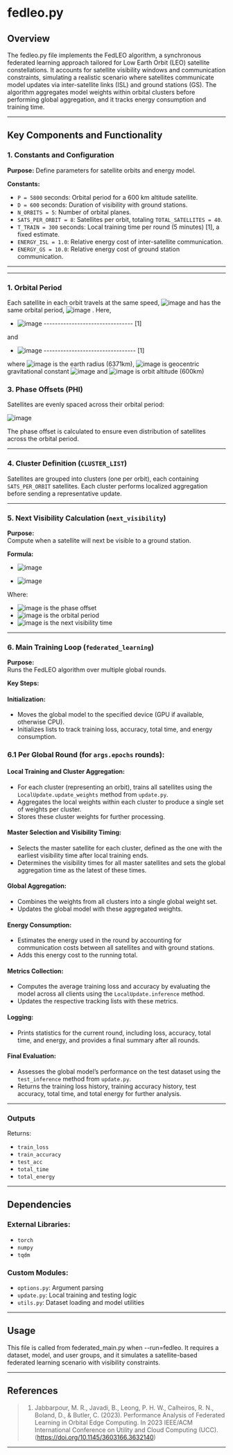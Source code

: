 # fedleo.py

## Overview

The fedleo.py file implements the FedLEO algorithm, a synchronous federated learning approach tailored for Low Earth Orbit (LEO) satellite constellations. It accounts for satellite visibility windows and communication constraints, simulating a realistic scenario where satellites communicate model updates via inter-satellite links (ISL) and ground stations (GS). The algorithm aggregates model weights within orbital clusters before performing global aggregation, and it tracks energy consumption and training time.

---

## Key Components and Functionality

### 1. Constants and Configuration

**Purpose:** Define parameters for satellite orbits and energy model.

**Constants:**
- `P = 5800` seconds: Orbital period for a 600 km altitude satellite.
- `D = 600` seconds: Duration of visibility with ground stations.
- `N_ORBITS = 5`: Number of orbital planes.
- `SATS_PER_ORBIT = 8`: Satellites per orbit, totaling `TOTAL_SATELLITES = 40`.
- `T_TRAIN = 300` seconds: Local training time per round (5 minutes) [1], a fixed estimate.
- `ENERGY_ISL = 1.0`: Relative energy cost of inter-satellite communication.
- `ENERGY_GS = 10.0`: Relative energy cost of ground station communication.

---

---
### 1. Orbital Period
Each satellite in each orbit travels at the same speed, ![image](https://github.com/user-attachments/assets/6f40e5e4-8f3b-40cc-b460-0b5328cb2e32)
 and has the same orbital period, ![image](https://github.com/user-attachments/assets/61a00815-b319-4870-ba80-13cd07736239)
. Here,
- ![image](https://github.com/user-attachments/assets/7e926db0-a740-4512-91bf-6c09d9e329bb) -------------------------------- [1]

and

- ![image](https://github.com/user-attachments/assets/fd410cb4-8c4b-43fe-8593-db85662c934f) --------------------------------- [1]

where ![image](https://github.com/user-attachments/assets/4c139487-14bb-4a04-b43e-ea59e17f92a3) is the earth radius (6371km), ![image](https://github.com/user-attachments/assets/1337c0c5-8e73-4cf3-9c55-10df94fb7cba) is geocentric gravitational constant ![image](https://github.com/user-attachments/assets/0fd7f82e-bfd8-45e9-b1bf-58812b499af8) and ![image](https://github.com/user-attachments/assets/8ca8d461-11c0-4e16-a4ae-72d67ecf6876) is orbit altitude (600km)



### 3. Phase Offsets (PHI)

Satellites are evenly spaced across their orbital period:

![image](https://github.com/user-attachments/assets/247aae46-48f1-43e4-af69-a0ccaba83518)


The phase offset is calculated to ensure even distribution of satellites across the orbital period.

---

### 4. Cluster Definition (`CLUSTER_LIST`)

Satellites are grouped into clusters (one per orbit), each containing `SATS_PER_ORBIT` satellites. Each cluster performs localized aggregation before sending a representative update.

---

### 5. Next Visibility Calculation (`next_visibility`)

**Purpose:**  
Compute when a satellite will next be visible to a ground station.

**Formula:**

- ![image](https://github.com/user-attachments/assets/3abf0b3c-11d8-45bb-ba92-3c47bc6a706e)

- ![image](https://github.com/user-attachments/assets/cbf41a48-da3f-4771-a85e-0046ddbae140)





Where:
- ![image](https://github.com/user-attachments/assets/21c582d6-b244-4107-8853-3044df17e1cf)
 is the phase offset
- ![image](https://github.com/user-attachments/assets/43b814b8-ab99-487d-9315-175ec8aa1732)
 is the orbital period
- ![image](https://github.com/user-attachments/assets/9ba548ce-4a72-4ebb-934d-63a9b8fd0eb7)
 is the next visibility time

---

### 6. Main Training Loop (`federated_learning`)

**Purpose:**  
Runs the FedLEO algorithm over multiple global rounds.

**Key Steps:**

#### Initialization:
- Moves the global model to the specified device (GPU if available, otherwise CPU).
- Initializes lists to track training loss, accuracy, total time, and energy consumption.

### 6.1 Per Global Round (for `args.epochs` rounds):

#### Local Training and Cluster Aggregation:
- For each cluster (representing an orbit), trains all satellites using the `LocalUpdate.update_weights` method from `update.py`.
- Aggregates the local weights within each cluster to produce a single set of weights per cluster.
- Stores these cluster weights for further processing.

#### Master Selection and Visibility Timing:
- Selects the master satellite for each cluster, defined as the one with the earliest visibility time after local training ends.
- Determines the visibility times for all master satellites and sets the global aggregation time as the latest of these times.

#### Global Aggregation:
- Combines the weights from all clusters into a single global weight set.
- Updates the global model with these aggregated weights.

#### Energy Consumption:
- Estimates the energy used in the round by accounting for communication costs between all satellites and with ground stations.
- Adds this energy cost to the running total.

#### Metrics Collection:
- Computes the average training loss and accuracy by evaluating the model across all clients using the `LocalUpdate.inference` method.
- Updates the respective tracking lists with these metrics.

#### Logging:
- Prints statistics for the current round, including loss, accuracy, total time, and energy, and provides a final summary after all rounds.

#### Final Evaluation:
- Assesses the global model’s performance on the test dataset using the `test_inference` method from `update.py`.
- Returns the training loss history, training accuracy history, test accuracy, total time, and total energy for further analysis.


---

### Outputs
Returns:
- `train_loss`
- `train_accuracy`
- `test_acc`
- `total_time`
- `total_energy`

---

## Dependencies

### External Libraries:
- `torch`
- `numpy`
- `tqdm`

### Custom Modules:
- `options.py`: Argument parsing
- `update.py`: Local training and testing logic
- `utils.py`: Dataset loading and model utilities

---

## Usage

This file is called from federated_main.py when --run=fedleo. It requires a dataset, model, and user groups, and it simulates a satellite-based federated learning scenario with visibility constraints.

---
## References
> 1. Jabbarpour, M. R., Javadi, B., Leong, P. H. W., Calheiros, R. N., Boland, D., & Butler, C. (2023). Performance Analysis of Federated Learning in Orbital Edge Computing. In 2023 IEEE/ACM International Conference on Utility and Cloud Computing (UCC).(https://doi.org/10.1145/3603166.3632140)
---

